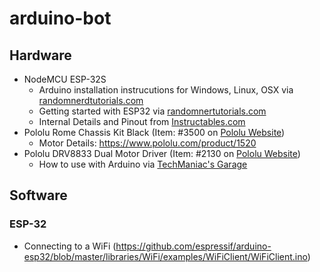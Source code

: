 # arduino-bot

## Hardware
* NodeMCU ESP-32S
    * Arduino installation instrucutions for Windows, Linux, OSX via [ randomnerdtutorials.com](https://randomnerdtutorials.com/installing-the-esp32-board-in-arduino-ide-windows-instructions/) 
    * Getting started with ESP32 via [randomnertutorials.com](https://randomnerdtutorials.com/getting-started-with-esp32/)
    * Internal Details and Pinout from [Instructables.com](https://www.instructables.com/id/ESP32-Internal-Details-and-Pinout/)
* Pololu Rome Chassis Kit Black  (Item: #3500 on [Pololu Website](https://www.pololu.com/product/3500))
    * Motor Details: https://www.pololu.com/product/1520
* Pololu  DRV8833 Dual Motor Driver (Item: #2130 on [Pololu Website](https://www.pololu.com/product/2130))
    * How to use with Arduino via [TechManiac's Garage](https://techmaniacsgarage.wordpress.com/2013/06/17/working-with-drv8833-dual-motor-driver-and-arduinohow-to/)

## Software
### ESP-32
* Connecting to a WiFi (https://github.com/espressif/arduino-esp32/blob/master/libraries/WiFi/examples/WiFiClient/WiFiClient.ino)